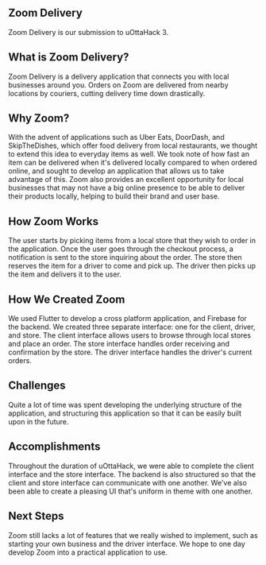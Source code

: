 ## Zoom Delivery
Zoom Delivery is our submission to uOttaHack 3. 

## What is Zoom Delivery?
Zoom Delivery is a delivery application that connects you with local businesses around you. Orders on Zoom are delivered from nearby locations by couriers, cutting delivery time down drastically. 

## Why Zoom?
With the advent of applications such as Uber Eats, DoorDash, and SkipTheDishes, which offer food delivery from local restaurants, we thought to extend this idea to everyday items as well. We took note of how fast an item can be delivered when it's delivered locally compared to when ordered online, and sought to develop an application that allows us to take advantage of this. Zoom also provides an excellent opportunity for local businesses that may not have a big online presence to be able to deliver their products locally, helping to build their brand and user base. 

## How Zoom Works
The user starts by picking items from a local store that they wish to order in the application. Once the user goes through the checkout process, a notification is sent to the store inquiring about the order. The store then reserves the item for a driver to come and pick up. The driver then picks up the item and delivers it to the user.

## How We Created Zoom
We used Flutter to develop a cross platform application, and Firebase for the backend. We created three separate interface: one for the client, driver, and store. The client interface allows users to browse through local stores and place an order. The store interface handles order receiving and confirmation by the store. The driver interface handles the driver's current orders.

## Challenges
Quite a lot of time was spent developing the underlying structure of the application, and structuring this application so that it can be easily built upon in the future. 

## Accomplishments
Throughout the duration of uOttaHack, we were able to complete the client interface and the store interface. The backend is also structured so that the client and store interface can communicate with one another. We've also been able to create a pleasing UI that's uniform in theme with one another.

## Next Steps
Zoom still lacks a lot of features that we really wished to implement, such as starting your own business and the driver interface. We hope to one day develop Zoom into a practical application to use. 

